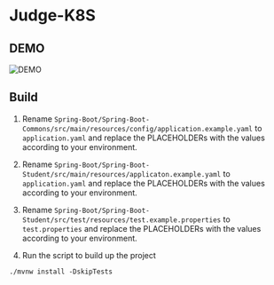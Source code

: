 # Judge-K8S

## DEMO
![DEMO](https://i.imgur.com/MZeadP5.png)

## Build

1. Rename `Spring-Boot/Spring-Boot-Commons/src/main/resources/config/application.example.yaml` to `application.yaml`
and replace the PLACEHOLDERs with the values according to your environment.
2. Rename `Spring-Boot/Spring-Boot-Student/src/main/resources/applicaton.example.yaml` to `application.yaml`
and replace the PLACEHOLDERs with the values according to your environment.
3. Rename `Spring-Boot/Spring-Boot-Student/src/test/resources/test.example.properties` to `test.properties`
and replace the PLACEHOLDERs with the values according to your environment.

4. Run the script to build up the project
```shell script
./mvnw install -DskipTests
```

